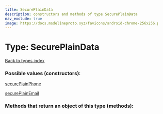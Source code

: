 ```yaml
---
title: SecurePlainData
description: constructors and methods of type SecurePlainData
nav_exclude: true
image: https://docs.madelineproto.xyz/favicons/android-chrome-256x256.png
---
```

# Type: SecurePlainData
[Back to types index](index.html)



### Possible values (constructors):

[securePlainPhone](/API_docs/constructors/securePlainPhone.html)  

[securePlainEmail](/API_docs/constructors/securePlainEmail.html)  



### Methods that return an object of this type (methods):




